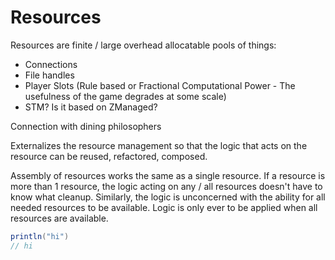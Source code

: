 # Resources

Resources are finite / large overhead allocatable pools of things:
 - Connections
 - File handles
 - Player Slots (Rule based or Fractional Computational Power - The usefulness of the game degrades at some scale)
 - STM? Is it based on ZManaged?

Connection with dining philosophers

Externalizes the resource management so that the logic that acts on the resource can be reused, refactored, composed.

Assembly of resources works the same as a single resource. If a resource is more than 1 resource, the logic acting on any / all resources doesn't have to know what cleanup.  Similarly, the logic is unconcerned with the ability for all needed resources to be available.  Logic is only ever to be applied when all resources are available.


```scala
println("hi")
// hi
```
